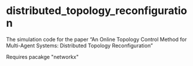 # distributed_topology_reconfiguration
The simulation code for the paper “An Online Topology Control Method for Multi-Agent Systems: Distributed Topology Reconfiguration”

Requires pacakge "networkx"
